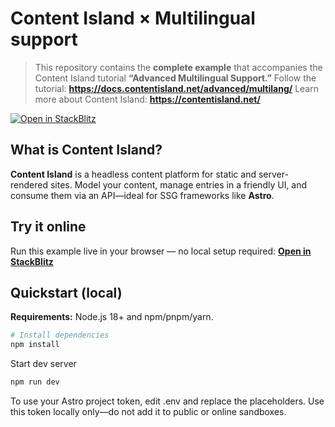 # Content Island × Multilingual support

> This repository contains the **complete example** that accompanies the Content Island tutorial **“Advanced Multilingual Support.”**
> Follow the tutorial: **https://docs.contentisland.net/advanced/multilang/**
> Learn more about Content Island: **https://contentisland.net/**

[![Open in StackBlitz](https://developer.stackblitz.com/img/open_in_stackblitz.svg)](https://stackblitz.com/github/content-island/sandbox-multi-language-support?file=README.md)

## What is Content Island?
**Content Island** is a headless content platform for static and server-rendered sites.
Model your content, manage entries in a friendly UI, and consume them via an API—ideal for SSG frameworks like **Astro**.

## Try it online
Run this example live in your browser — no local setup required:
**[Open in StackBlitz](https://stackblitz.com/github/content-island/sandbox-multi-language-support?file=README.md)**

## Quickstart (local)

**Requirements:** Node.js 18+ and npm/pnpm/yarn.

```bash
# Install dependencies
npm install
```

Start dev server

```bash
npm run dev
```

To use your Astro project token, edit .env and replace the placeholders. Use this token locally only—do not add it to public or online sandboxes.
